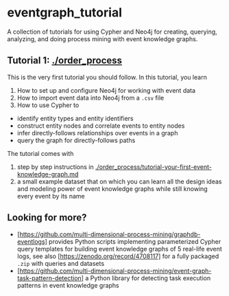 # eventgraph_tutorial
A collection of tutorials for using Cypher and Neo4j for creating, querying, analyzing, and doing process mining with event knowledge graphs.

## Tutorial 1: [./order_process](./order_process)

This is the very first tutorial you should follow. In this tutorial, you learn
1. How to set up and configure Neo4j for working with event data
2. How to import event data into Neo4j from a `.csv` file
3. How to use Cypher to
  * identify entity types and entity identifiers
  * construct entity nodes and correlate events to entity nodes
  * infer directly-follows relationships over events in a graph
  * query the graph for directly-follows paths

The tutorial comes with
1. step by step instructions in [./order_process/tutorial-your-first-event-knowledge-graph.md](./order_process/tutorial-your-first-event-knowledge-graph.md)
2. a small example dataset that on which you can learn all the design ideas and modeling power of event knowledge graphs while still knowing every event by its name

## Looking for more?

* [https://github.com/multi-dimensional-process-mining/graphdb-eventlogs] provides Python scripts implementing parameterized Cypher query templates for building event knowledge graphs of 5 real-life event logs, see also [https://zenodo.org/record/4708117] for a fully packaged `.zip` with queries and datasets
* [https://github.com/multi-dimensional-process-mining/event-graph-task-pattern-detection] a Python library for detecting task execution patterns in event knowledge graphs